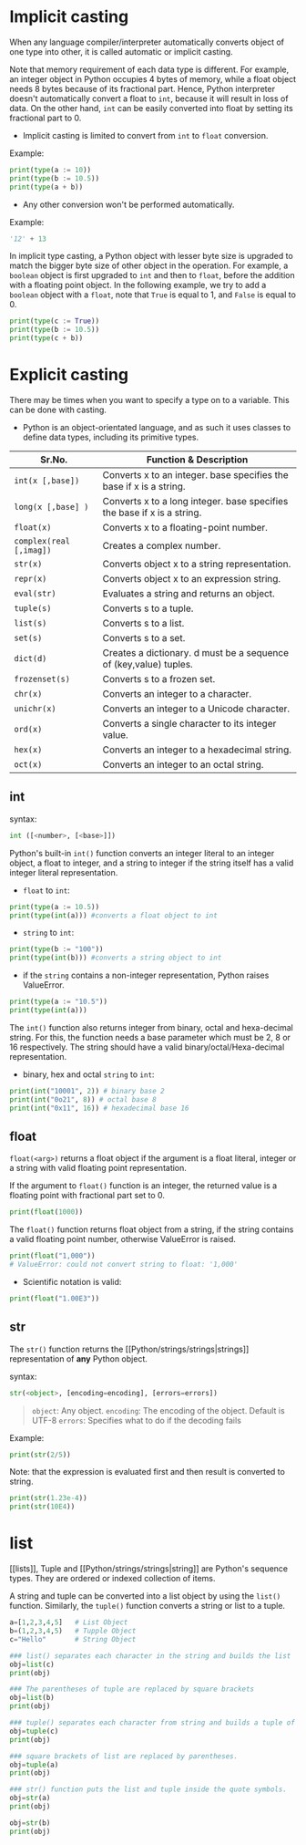 # Implicit casting
When any language compiler/interpreter automatically converts object of one type into other, it is called automatic or implicit casting.

Note that memory requirement of each data type is different. For example, an integer object in Python occupies 4 bytes of memory, while a float object needs 8 bytes because of its fractional part. Hence, Python interpreter doesn't automatically convert a float to `int`, because it will result in loss of data. On the other hand, `int` can be easily converted into float by setting its fractional part to 0.

- Implicit casting is limited to convert from `int` to `float` conversion.

Example:
```Python
print(type(a := 10))
print(type(b := 10.5))
print(type(a + b))
```

- Any other conversion won't be performed automatically.

Example:
```Python
'12' + 13
```

In implicit type casting, a Python object with lesser byte size is upgraded to match the bigger byte size of other object in the operation. For example, a `boolean` object is first upgraded to `int` and then to `float`, before the addition with a floating point object. In the following example, we try to add a `boolean` object with a `float`, note that `True` is equal to 1, and `False` is equal to 0.

```Python
print(type(c := True))
print(type(b := 10.5))
print(type(c + b))
```

# Explicit casting
There may be times when you want to specify a type on to a variable. This can be done with casting.
- Python is an object-orientated language, and as such it uses classes to define data types, including its primitive types.

| Sr.No.                | Function & Description                                                  |
| --------------------- | ----------------------------------------------------------------------- |
| `int(x [,base])`        | Converts x to an integer. base specifies the base if x is a string.     |
| `long(x [,base] )`      | Converts x to a long integer. base specifies the base if x is a string. |
| `float(x)`              | Converts x to a floating-point number.                                  |
| `complex(real [,imag])` | Creates a complex number.                                               |
| `str(x)`                | Converts object x to a string representation.                           |
| `repr(x)`               | Converts object x to an expression string.                              |
| `eval(str)`             | Evaluates a string and returns an object.                               |
| `tuple(s)`              | Converts s to a tuple.                                                  |
| `list(s)`               | Converts s to a list.                                                   |
| `set(s)`                | Converts s to a set.                                                    |
| `dict(d)`               | Creates a dictionary. d must be a sequence of (key,value) tuples.       |
| `frozenset(s)`          | Converts s to a frozen set.                                             |
| `chr(x)`                | Converts an integer to a character.                                     |
| `unichr(x)`             | Converts an integer to a Unicode character.                             |
| `ord(x)`                | Converts a single character to its integer value.                       |
| `hex(x)`                | Converts an integer to a hexadecimal string.                            |
| `oct(x)`                | Converts an integer to an octal string.                                 |

## int

syntax:
```python
int ([<number>, [<base>]])
```

Python's built-in `int()` function converts an integer literal to an integer object, a float to integer, and a string to integer if the string itself has a valid integer literal representation.

- `float` to `int`:
```Python
print(type(a := 10.5))
print(type(int(a))) #converts a float object to int
```

- `string` to `int`:
```Python
print(type(b := "100"))
print(type(int(b))) #converts a string object to int
```

- if the `string` contains a non-integer representation, Python raises ValueError.
```Python
print(type(a := "10.5"))
print(type(int(a)))
```

The `int()` function also returns integer from binary, octal and hexa-decimal string. For this, the function needs a base parameter which must be 2, 8 or 16 respectively. The string should have a valid binary/octal/Hexa-decimal representation.

- binary, hex and octal `string` to `int`:
```Python
print(int("10001", 2)) # binary base 2
print(int("0o21", 8)) # octal base 8
print(int("0x11", 16)) # hexadecimal base 16
```

## float
`float(<arg>)` returns a float object if the argument is a float literal, integer or a string with valid floating point representation.

If the argument to `float()` function is an integer, the returned value is a floating point with fractional part set to 0.

```Python
print(float(1000))
```

The `float()` function returns float object from a string, if the string contains a valid floating point number, otherwise ValueError is raised.

```Python
print(float("1,000"))
# ValueError: could not convert string to float: '1,000'
```

- Scientific notation is valid: 
```Python
print(float("1.00E3"))
```

## str
The `str()` function returns the [[Python/strings/strings|strings]] representation of **any** Python object.

syntax:
```Python
str(<object>, [encoding=encoding], [errors=errors])
```

> `object`:	Any object.
> `encoding`:	The encoding of the object. Default is UTF-8
> `errors`:	Specifies what to do if the decoding fails

Example:
```Python
print(str(2/5))
```
Note: that the expression is evaluated first and then result is converted to string.

```Python
print(str(1.23e-4))
print(str(10E4))
```

# list
[[lists]], Tuple and [[Python/strings/strings|string]] are Python's sequence types. They are ordered or indexed collection of items.

A string and tuple can be converted into a list object by using the `list()` function. Similarly, the `tuple()` function converts a string or list to a tuple.

```Python
a=[1,2,3,4,5]   # List Object
b=(1,2,3,4,5)   # Tupple Object
c="Hello"       # String Object

### list() separates each character in the string and builds the list
obj=list(c)
print(obj)

### The parentheses of tuple are replaced by square brackets
obj=list(b)
print(obj)

### tuple() separates each character from string and builds a tuple of characters
obj=tuple(c)
print(obj)

### square brackets of list are replaced by parentheses.
obj=tuple(a)
print(obj)

### str() function puts the list and tuple inside the quote symbols.
obj=str(a)
print(obj)

obj=str(b)
print(obj)
```